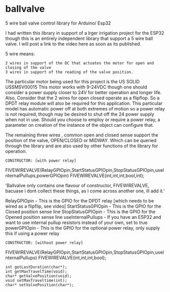 # ballvalve
5 wire ball valve control library for Arduino/ Esp32 

I had written this library in support of a lrger irrigation project for the ESP32 though this is an entirely independent library that support a 5 wire ball valve.
I will post a link to the video here as soon as its published.

5 wire means:

    2 wires in support of the DC that actuates the motor for open and closing of the valve
    3 wires in support of the reading of the valve position.


The particular motor being used for this project is the US SOLID USSMSV00015 This motor works with 9-24VDC though one should consider a power supply closer to 24V for better operation and longer life.  Also, Consider that the 2 wires for open closed operate as a flipflop. So a DPDT relay module will also be required for this application.  This particular model has automatic power off at both extremes of motion so a power relay is not required, though may be desired to shut off the 24 power supply when not in use. Should you choose to employ or require a power relay, a parameter on creation of the instance of the object can configure that.    

The remaining three wires , common open and closed sense support the position of the valve, OPEN/CLOSED or MIDWAY.  Which can be queried through the library and are also used by other functions of the library for operation.


    CONSTRUCTOR: [with power relay]
FIVEWIREVALVE(RelayGPIOpin,StartStatusGPIOpin,StopStatusGPIOpin,useInternalPullups,powerGPIOpin)
FIVEWIREVALVE(int,int,int,bool,int);

'Ballvalve only contains one flavour of constructor, FIVEWIREVALVE, bacuase i dont collect these things, as I come across another one, ill add it.'

  RelayGPIOpin       -  This is the GPIO for the DPDT relay [which needs to be wired as a flipflip, see video]
  StartStatusGPIOpin -  This is the GPIO for the Closed position sense line
  StopStatusGPIOpin  -  This is the GPIO for the Opened position sense line
  useInternalPullups -  If you have an ESP32 and want to use internal pullup resistors instead of your own, set to true
  powerGPIOpin       -  This is the GPIO for the optional power relay, only supply this if using a power relay
  
    CONSTRUCTOR: [without power relay]
FIVEWIREVALVE(RelayGPIOpin,StartStatusGPIOpin,StopStatusGPIOpin,useInternalPullups)
FIVEWIREVALVE(int,int,int,bool);

  
  
  


  

    int getLastDuration(char*);
    int getMaxTravelTime(void);
    char* getValvePosition(void); 
    void setMaxTraveltime(int);
    char* setValvePosition(char*);


